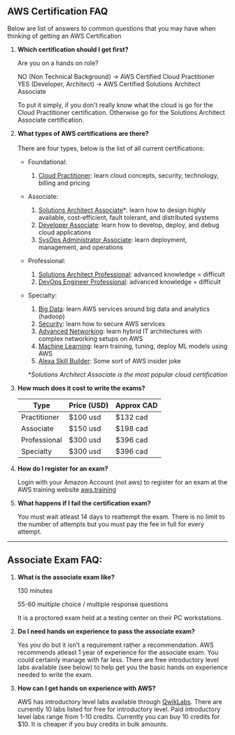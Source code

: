 ## AWS Certification FAQ 
Below are list of answers to common questions that you may have when thinking of getting an AWS Certification

1. <b>Which certification should I get first?</b>

    Are you on a hands on role?
    
    NO (Non Technical Background)    ->  AWS Certified Cloud Practitioner <br/>
    YES (Developer, Architect)      ->  AWS Certified Solutions Architect Associate <br/>

    To put it simply, if you don't really know what the cloud is go for the Cloud Practitioner certification. Otherwise go for the Solutions Architect Associate certification.

1. <b>What types of AWS certifications are there?</b> <br/><br/>
There are four types, below is the list of all current certifications:
    - Foundational:
        1. <u>Cloud Practitioner</u>: learn cloud concepts, security, technology, billing and pricing
    - Associate:
        1. <u>Solutions Architect Associate</u>*: learn how to design highly available, cost-efficient, fault tolerant, and distributed systems
        1. <u>Developer Associate</u>: learn how to develop, deploy, and debug cloud applications
        1. <u>SysOps Administrator Associate</u>: learn deployment, management, and operations
    - Professional:
        1. <u>Solutions Architect Professional</u>: advanced knowledge = difficult
        1. <u>DevOps Engineer Professional</u>: advanced knowledge = difficult
    - Specialty:
        1. <u>Big Data</u>: learn AWS services around big data and analytics (hadoop)
        1. <u>Security</u>: learn how to secure AWS services
        1. <u>Advanced Networking</u>: learn hybrid IT architectures with complex networking setups on AWS
        1. <u>Machine Learning</u>: learn training, tuning, deploy ML models using AWS
        1. <u>Alexa Skill Builder</u>: Some sort of AWS insider joke

        *<i>Solutions Architect Associate is the most popular cloud certification</i>

1. <b>How much does it cost to write the exams?</b>
    <table>
    <thead>
    <tr>
    <th>Type</th>
    <th>Price (USD)</th>
    <th>Approx CAD</th>
    </tr>
    </thead>
    <tr>
    <td>Practitioner</td>
    <td>$100 usd</td>
    <td>$132 cad</td>
    </tr>
    <tr>
    <td>Associate</td>
    <td>$150 usd</td>
    <td>$198 cad</td>
    </tr>
    <tr>
    <td>Professional</td>
    <td>$300 usd</td>
    <td>$396 cad</td>
    </tr>
    <tr>
    <td>Specialty</td>
    <td>$300 usd</td>
    <td>$396 cad</td>
    </tr>
    </table>
    
1.  <b>How do I register for an exam?</b>

    Login with your Amazon Account (not aws) to register for an exam at the AWS training website <a href="https://www.aws.training/Dashboard">aws.training</a>

1. <b>What happens if I fail the certification exam?</b>

    You must wait atleast 14 days to reattempt the exam. There is no limit to the number of attempts but you must pay the fee in full for every attempt. 
    
---

## Associate Exam FAQ:
1. <b>What is the associate exam like?</b>

    130 minutes

    55-60 multiple choice / multiple response questions
    
    It is a proctored exam held at a testing center on their PC workstations.

1. <b>Do I need hands on experience to pass the associate exam?</b>

    Yes you do but it isn't a requirement rather a recommendation. AWS recommends atleast 1 year of experience for the associate exam. You could certainly manage with far less. There are free introductory level labs available (see below) to help get you the basic hands on experience needed to write the exam.

1. <b>How can I get hands on experience with AWS?</b>

    AWS has introductory level labs available through <a href="https://amazon.qwiklabs.com/catalog?keywords=introduction%20to&ransack=true">QwikLabs</a>. There are currently 10 labs listed for free for introductory level. Paid introductory level labs range from 1-10 credits. Currently you can buy 10 credits for $10. It is cheaper if you buy credits in bulk amounts.
